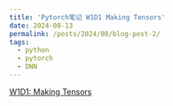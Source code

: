 ```yaml
---
title: 'Pytorch笔记 W1D1 Making Tensors'
date: 2024-08-13
permalink: /posts/2024/08/blog-post-2/
tags:
  - python
  - pytorch
  - DNN
---
```


[W1D1: Making Tensors](https://shangll.notion.site/W1D1-Making-Tensors-fd6c7365b7154019826166e212351882)

